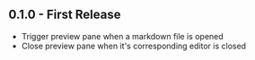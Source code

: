 ## 0.1.0 - First Release
* Trigger preview pane when a markdown file is opened
* Close preview pane when it's corresponding editor is closed
